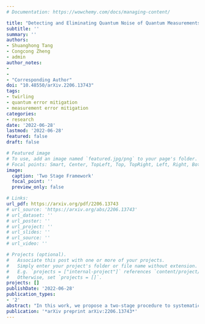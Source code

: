 ```yaml
---
# Documentation: https://wowchemy.com/docs/managing-content/

title: "Detecting and Eliminating Quantum Noise of Quantum Measurements"
subtitle: ''
summary: ''
authors:
- Shuanghong Tang
- Congcong Zheng
- admin
author_notes:
- 
- 
- "Corresponding Author"
doi: "10.48550/arXiv.2206.13743"
tags: 
- twirling
- quantum error mitigation
- measurement error mitigation
categories: 
- research
date: '2022-06-28'
lastmod: '2022-06-28'
featured: false
draft: false

# Featured image
# To use, add an image named `featured.jpg/png` to your page's folder.
# Focal points: Smart, Center, TopLeft, Top, TopRight, Left, Right, BottomLeft, Bottom, BottomRight.
image:
  caption: 'Two Stage Framework'
  focal_point: ''
  preview_only: false

# Links:
url_pdf: https://arxiv.org/pdf/2206.13743
# url_source: 'https://arxiv.org/abs/2206.13743'
# url_dataset: ''
# url_poster: ''
# url_project: ''
# url_slides: ''
# url_source: ''
# url_video: ''

# Projects (optional).
#   Associate this post with one or more of your projects.
#   Simply enter your project's folder or file name without extension.
#   E.g. `projects = ["internal-project"]` references `content/project/deep-learning/index.md`.
#   Otherwise, set `projects = []`.
projects: []
publishDate: '2022-06-28'
publication_types:
- '2'
abstract: "In this work, we propose a two-stage procedure to systematically address quantum noise inherent in quantum measurements. The idea behind it is intuitive: we first detect and then eliminate quantum noise so that the classical noise assumption is satisfied and measurement error mitigation works. In the first stage, inspired by coherence witness in the resource theory of quantum coherence, we design an efficient method to detect quantum noise. It works by fitting the difference between two measurement statistics to the Fourier series, where the statistics are obtained using maximally coherent states with relative phase and maximally mixed states as inputs. The fitting coefficients quantitatively benchmark quantum noise. In the second stage, we design various methods to eliminate quantum noise, inspired by the Pauli twirling technique. They work by executing randomly sampled Pauli gates before the measurement device and conditionally flipping the measurement outcomes in such a way that the effective measurement device contains only classical noise. We demonstrate the feasibility of the two-stage procedure numerically on Baidu Quantum Platform. Remarkably, the results show that quantum noise in measurement devices is significantly suppressed, and the quantum computation accuracy is substantially improved. We highlight that the two-stage procedure complements existing measurement error mitigation techniques, and they together form a standard toolbox for manipulating measurement errors in near-term quantum devices."
publication: '*arXiv preprint arXiv:2206.13743*'
---
```

